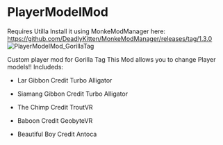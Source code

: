 # PlayerModelMod
Requires Utilla
Install it using MonkeModManager here:
https://github.com/DeadlyKitten/MonkeModManager/releases/tag/1.3.0
![PlayerModelMod_GorillaTag](https://user-images.githubusercontent.com/65086429/169942239-7da8eb2f-0778-4b7c-a218-f81a72f307e8.png)

Custom player mod for Gorilla Tag
This Mod allows you to change Player models!!
Includeds:
- Lar Gibbon Credit Turbo Alligator

- Siamang Gibbon Credit Turbo Alligator

- The Chimp Credit TroutVR

- Baboon Credit GeobyteVR

- Beautiful Boy Credit Antoca

